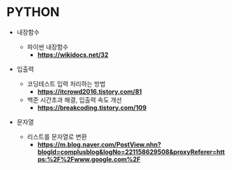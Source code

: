# PYTHON

- 내장함수
  - 파이썬 내장함수
    - **https://wikidocs.net/32**

- 입출력
  - 코딩테스트 입력 처리하는 방법
    - **https://itcrowd2016.tistory.com/81**
  - 백준 시간초과 해결, 입출력 속도 개선 
    - **https://breakcoding.tistory.com/109** 

- 문자열
  - 리스트를 문자열로 변환
    - **https://m.blog.naver.com/PostView.nhn?blogId=complusblog&logNo=221158629508&proxyReferer=https:%2F%2Fwww.google.com%2F**
